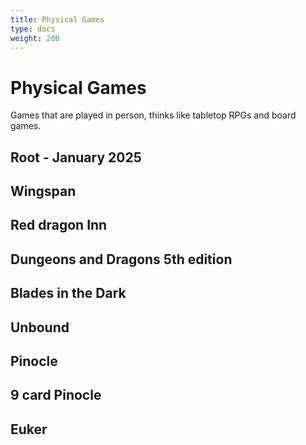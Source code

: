 ```yaml
---
title: Physical Games
type: docs
weight: 200
---
```

# Physical Games
Games that are played in person, thinks like tabletop RPGs and board games.

## Root - January 2025

## Wingspan

## Red dragon Inn

## Dungeons and Dragons 5th edition

## Blades in the Dark

## Unbound

## Pinocle

## 9 card Pinocle

## Euker

